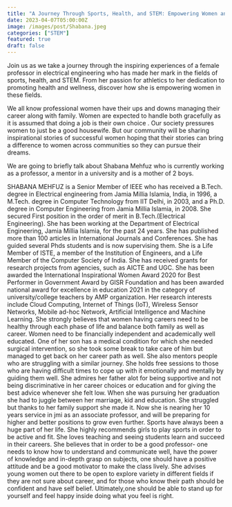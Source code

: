 ```yaml
---
title: "A Journey Through Sports, Health, and STEM: Empowering Women and Promoting Inclusion"
date: 2023-04-07T05:00:00Z
image: /images/post/Shabana.jpeg
categories: ["STEM"]
featured: true
draft: false
---
```

Join us as we take a journey through the inspiring experiences of a female professor in electrical engineering who has made her mark in the fields of sports, health, and STEM. From her passion for athletics to her dedication to promoting health and wellness, discover how she is empowering women in these fields. 

We all know professional women have their ups and downs managing their career along with family. Women are expected to handle both gracefully as it is assumed that doing a job is their own choice . Our society pressures women to just be a good housewife. But our community will be sharing inspirational stories of successful women hoping that their stories can bring a difference to women across communities so they  can pursue their dreams.

We are going to briefly talk about Shabana Mehfuz who is currently working as a professor,  a mentor in a university and is a mother of 2 boys.

SHABANA MEHFUZ is a Senior Member of IEEE who has received a B.Tech. degree in Electrical engineering from Jamia Millia Islamia, India, in 1996, a M.Tech. degree in Computer Technology from IIT Delhi, in 2003, and a Ph.D. degree in Computer Engineering from Jamia Millia Islamia, in 2008. She secured First position in the order of merit in B.Tech.(Electrical Engineering). She has been working at the Department of Electrical Engineering, Jamia Millia Islamia, for the past 24 years. She has published more than 100 articles in International Journals and Conferences. She has guided several Phds students and is now supervising them. She is a Life Member of ISTE, a member of the Institution of Engineers, and a Life Member of the Computer Society of India. She has received grants for research projects from agencies, such as AICTE and UGC.  She has been awarded the International Inspirational Women Award 2020 for Best Performer in Government Award by GISR Foundation and has been awarded national award for excellence in education 2021 in the category of university/college teachers  by  AMP  organization.  Her  research  interests  include  Cloud  Computing,  Internet  of  Things  (IoT), Wireless Sensor Networks, Mobile ad-hoc Network, Artificial Intelligence and Machine Learning.
She strongly believes that women having careers need to be healthy through each phase of life and balance both family as well as career. Women need to be financially independent and academically well educated. One of her son has a medical condition for which she needed surgical intervention, so she took some break to take care of him but managed to get back on her career path as well. She also mentors people who are struggling with a similar journey. She holds free sessions to those who are having difficult times to cope up with it emotionally and mentally by guiding them well. She admires her father alot for being supportive and not being discriminative in her career choices or education and for giving the best advice whenever she felt low. When she was pursuing her graduation she had to juggle between her marriage, kid and education. She struggled but thanks to her family support she made it. Now she is nearing her 10 years service in jmi as an associate professor, and will be preparing for higher and better positions to grow even further. Sports have always been a huge part of her life. She highly recommends girls to play sports in order to be active and fit. She loves teaching and seeing students learn and succeed in their careers.  She believes that in order to be a good professor- one needs to know how to understand and communicate well, have the power of knowledge and in-depth grasp on subjects,  one should have a positive attitude  and be a good motivator to make the class lively. 
She advises young women out there to be open to explore variety in different fields if they are not sure about career, and for those who know their path should be confident and have self belief. Ultimately,one should be able to stand up for yourself and feel happy inside doing what you feel is right.




